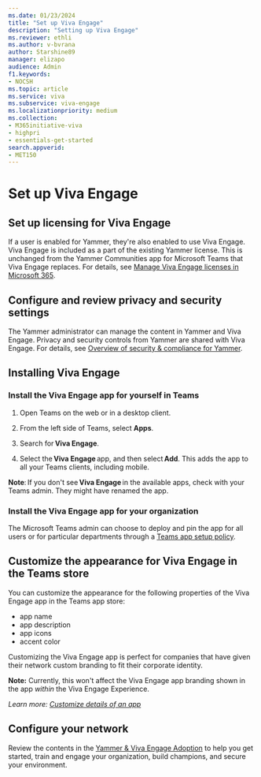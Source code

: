 ```yaml
---
ms.date: 01/23/2024
title: "Set up Viva Engage"
description: "Setting up Viva Engage"
ms.reviewer: ethli
ms.author: v-bvrana
author: Starshine89
manager: elizapo
audience: Admin
f1.keywords:
- NOCSH
ms.topic: article
ms.service: viva
ms.subservice: viva-engage
ms.localizationpriority: medium
ms.collection:  
- M365initiative-viva
- highpri
- essentials-get-started
search.appverid:
- MET150
---
```

# Set up Viva Engage

## Set up licensing for Viva Engage

If a user is enabled for Yammer, they're also enabled to use Viva Engage. Viva Engage is included as a part of the existing Yammer license. This is unchanged from the Yammer Communities app for Microsoft Teams that Viva Engage replaces. For details, see [Manage Viva Engage licenses in Microsoft 365](/Viva/engage/manage-engage-licenses-microsoft-365).

## Configure and review privacy and security settings

The Yammer administrator can manage the content in Yammer and Viva Engage. Privacy and security controls from Yammer are shared with Viva Engage.
For details, see [Overview of security & compliance for Yammer](/viva/engage/manage-security-and-compliance/security-and-compliance).

## Installing Viva Engage

### Install the Viva Engage app for yourself in Teams 

 1. Open Teams on the web or in a desktop client.

 2. From the left side of Teams, select **Apps**.

 3. Search for **Viva Engage**.

 4. Select the **Viva Engage** app, and then select **Add**. This adds the app to all your Teams clients, including mobile.

 **Note**: If you don't see **Viva Engage** in the available apps, check with your Teams admin. They might have renamed the app. 
 
 ### Install the Viva Engage app for your organization

The Microsoft Teams admin can choose to deploy and pin the app for all users or for particular departments through a [Teams app setup policy](/microsoftteams/teams-app-setup-policies).

 ## Customize the appearance for Viva Engage in the Teams store

 You can customize the appearance for the following properties of the Viva Engage app in the Teams app store:
 - app name
 - app description 
 - app icons
 - accent color

Customizing the Viva Engage app is perfect for companies that have given their network custom branding to fit their corporate identity.

**Note:** Currently, this won't affect the Viva Engage app branding shown in the app _within_ the Viva Engage Experience.
 
 _Learn more: [Customize details of an app](/MicrosoftTeams/customize-apps#customize-details-of-an-app)_
 
 ## Configure your network
 
Review the contents in the [Yammer & Viva Engage Adoption](https://adoption.microsoft.com/en-us/viva/engage/) to help you get started, train and engage your organization, build champions, and secure your environment.